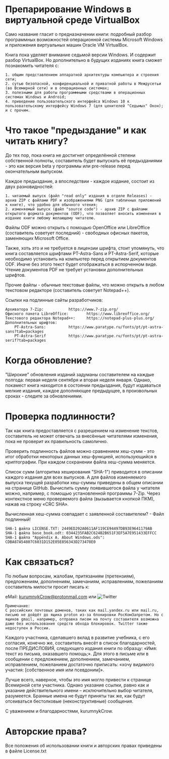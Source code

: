 # Препарирование Windows в виртуальной среде VirtualBox
Само название гласит о предназначении книги: подробный разбор программных возможностей операционной системы Microsoft Windows и приложения виртуальных машин Oracle VM VirtualBox.

Книга пока уделяет внимание седьмой версии Windows. И содержит разбор VirtualBox.
Но дополнительно в будущих изданиях книга сможет познакомить читателя с:

    1. общим представлением аппаратной архитектуры компьютера и строения сети;
    2. сутью безопасной, конфиденциальной и приватной работы в Междусетьи (во Всемирной сети) и в операционных системах;
    3. полезными для работы программными средствами в операционных системах Windows и Android;
    4. приведение пользовательского интерфейса Windows 10 к пользовательскому интерфейсу Windows 7 (для ценителей "Седьмых" Окон);
    и с прочим.

# Что такое "предыздание" и как читать книгу?
До тех пор, пока книга не достигнет определённой степени собственной полноты, составитель будет выпускать её предызданиями - это как версия beta у программы или pre-release перед окончательным выпуском.

Каждое предыздание, а впоследствии - каждое издание, состоит из двух разновидностей:

    1. читаемый выпуск (файл "read only" издания в отделе Releases) - архив ZIP с файлами PDF и изображениями PNG (для табличных приложений к книге), что удобно для обычного чтения;
    2. изменяемый выпуск (файл "source code") - архив ZIP с файлами открытого формата документов (ODF), что позволяет вносить изменения в издание книги любому желающему читателю.
Файлы ODF можно открыть с помощью OpenOffice или LibreOffice (составитель советует последний) - свободных офисных пакетов, заменяющих Microsoft Office.

Также, хоть это и не требуется в лицензии шрифта, стоит упомянуть, что книга составляется шрифтами PT-Astra-Sans и PT-Astra-Serif, которые необходимо установить на компьютер перед открытием документов ODF. Иначе без этого текст будет отображаться в испорченном виде. Чтение документов PDF не требует установки дополнительных шрифтов.

Прочие файлы - обычные текстовые файлы, что можно открыть в любом текстовом редакторе (составитель советует Notepad++).

Ссылки на подлинные сайты разработчиков:

    Архиватора 7-Zip:			https://www.7-zip.org/
    Офисного пакета LibreOffice:		https://www.libreoffice.org/
    Текстового редактора Notepad++:		https://notepad-plus-plus.org/
    Дополнительных шрифтов:
	    PT-Astra-Sans:			https://www.paratype.ru/fonts/pt/pt-astra-sans?tab=packages
	    PT-Astra-Serif			https://www.paratype.ru/fonts/pt/pt-astra-serif?tab=packages
      
# Когда обновление?
"Широкие" обновления изданий задуманы составителем на каждые полгода: первая неделя сентября и вторая неделя января.
Однако, покамест книга находится в состоянии предыздания, будут издаваться мелкие издания, каждое дополняющее предыдущее, в произвольных сроках - следите за обновлениями.

# Проверка подлинности?
Так как книга предоставляется с разрешением на изменение текстов, составитель не может отвечать за внесённые читателями изменения, пока не проверит их правильность самолично.

Проверить подлинность файлов можно сравнением хеш-сумм - это итог обработки некоторых данных хеш-функцией, использующийся в криптографии. При каждом сохранении файла хеш-сумма меняется.

Список сумм (алгоритма хеширования "SHA-1") приводится в описании каждого издания для всех выпусков. А для файлов изменяемого выпуска текущей разработки хеш-суммы приведены в общем описании на странице GitHub.
Вычислить сумму появившегося файла у читателя можно, например, с помощью установленной программы 7-Zip. Через контекстное меню проверяемого файла (вызывается кнопкой ПКМ), нажав на строку «CRC SHA».

Вычисленная хеш-сумма совпадает с заявленной составителем? - Файл подлинный!

	SHA-1 файла LICENSE.TXT: 2449ED292A0611AF119CE94497DB93E9641179AB
	SHA-1 файла base_book.odt: 0344235FAB2C624B2B651F3EF5A7E951433EFFCC
	SHA-1 файла "Appendix A. About Windows.ods": CDBA87A54807C6031D152E05E856343D273478E0

# Как связаться?
По любым вопросам, жалобам, притязаниям (претензиям), предложениям, дополнениям, замечаниям, исправлениям, пожеланиям составитель милости просит писать к:

eMail:		kurumnykCrow@protonmail.com или ![Twitter](https://twitter.com/kurumnykCrow)

    Примечание:
    С российских почтовых доменов, таких как mail.yandex.ru или mail.ru, письмо не дойдёт до ящика proton из-за блокировки РосКомЗапретом. Но с ящиков gmail, например, отправка писем на почту составителя возможна даже без использования средств обхода блокировок. Twitter также недоступен в России.

Каждого участника, сделавшего вклад в развитие учебника, с его согласия, конечно же, составитель внесёт в список благодарностей, после ПРЕДИСЛОВИЯ, следующего издания книги по образцу: «Имя: текст из письма, оказавшего помощь;».
Для этого в письме или в сообщении с  предложением, дополнением, замечанием, исправлением, пожеланием достаточно приписать: «хочу видимого участия: [собственное имя или псевдоним]».

Лучше всего, наверное, чтобы это имя могло привести к странице Всемирной сети участника. Однако указание ссылки, равно как и указание действительного имени – исключительно выбор читателя, разумеется.
Бранные имена не будут приняты так же, как будут отсеиваться бестолковые (неконструктивные) сообщения.

С уважением и благодарностями, kurumnykCrow.

# Авторские права?
Все положения об использовании книги и авторских правах приведены в файле License.txt
